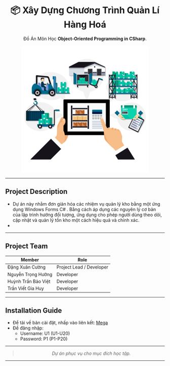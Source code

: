 <div align="center">

# 📦 Xây Dựng Chương Trình Quản Lí Hàng Hoá

Đồ Án Môn Học **Object-Oriented Programming in CSharp**.

<div align="center">
    <img src="https://raw.githubusercontent.com/Avcuongy/Avcuongy/main/Pictures/warehouse-management-software.png" alt="Warehouse Management" width="400" height="400">
</div>

</div>

---

## Project Description

- Dự án này nhằm đơn giản hóa các nhiệm vụ quản lý kho bằng một ứng dụng Windows Forms C# . Bằng cách áp dụng các nguyên lý cơ bản của lập trình hướng đối tượng, ứng dụng cho phép người dùng theo dõi, cập nhật và quản lý tồn kho một cách hiệu quả và chính xác.
- 
---

## Project Team

| **Member**              | **Role**                     |
|-------------------------|------------------------------|
| Đặng Xuân Cường         | Project Lead / Developer     |
| Nguyễn Trọng Hưởng      | Developer                    |
| Huỳnh Trần Bảo Việt     | Developer                    |
| Trần Viết Gia Huy       | Developer                    |

---

## Installation Guide

- Để tải về bản cài đặt, nhấp vào liên kết: <a href="https://mega.nz/file/gzcn1aTC#AgQZKsRUeJsgCBl3ESDrInHsm9CDNp1LUGCGqUHzM-8" target="_blank" title="Inventory-Management">Mega</a>
- Để đăng nhập:
    - Username: U1 (U1-U20)
    - Password: P1 (P1-P20)
---

<div align="center">

> *Dự án phục vụ cho mục đích học tập.*  

</div>

--- 
